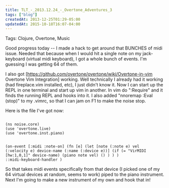 ```yaml
---
title: TLT_-_2013.12.24_-_Overtone_Adventures_3
tags: ["blog"]
createdAt: 2013-12-25T01:29-05:00
updatedAt: 2015-10-18T16:07-04:00
---
```


Tags: Clojure, Overtone, Music

Good progress today -- I made a hack to get around that BUNCHES of midi issue. Needed that because when I would hit a single note on my jack-keyboard (virtual midi keyboard), I got a whole bunch of events. I'm guessing I was getting 64 of them.

I also got [https://github.com/overtone/overtone/wiki/Overtone-in-vim Overtone Vim Integration] working. Well technically I already had it working (had fireplace.vim installed, etc), I just didn't know it. Now I can start up the REPL in one terminal and start up vim in another. In vim do ":Require" and it finds the running REPL and hooks into it. I also added "nnoremap <F1> :Eval (stop)<cr>" to my .vimrc, so that I can jam on F1 to make the noise stop.

Here is the file I've got now:

<code>
(ns noise.core)
(use 'overtone.live)
(use 'overtone.inst.piano)

(on-event [:midi :note-on]
  (fn [e]
    (let [note (:note e)
          vel  (:velocity e)
          device-name (:name (:device e))]
      (if (= "VirMIDI [hw:1,0,1]" device-name)
        (piano note vel)
        ()
      ) 
    ) 
  ) 
  ::midi-keyboard-handler
)
</code>

So that takes midi events specifically from that device (I picked one of my 64 virtual devices at random, seems to work) piped to the piano instrument. Next I'm going to make a new instrument of my own and hook that in!

